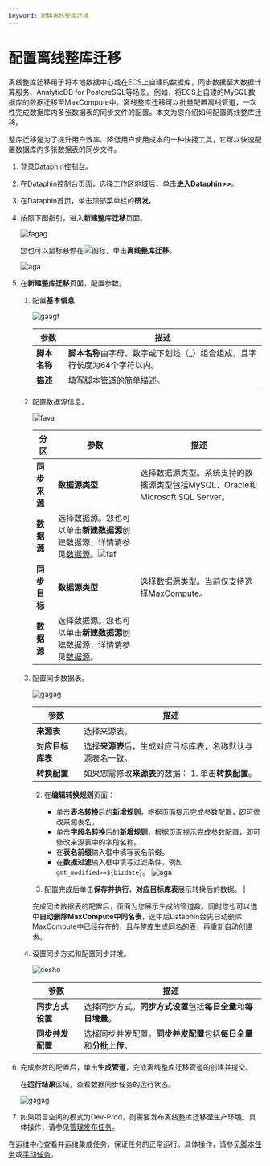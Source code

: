 ```yaml
---
keyword: 新建离线整库迁移
---
```


# 配置离线整库迁移

离线整库迁移用于将本地数据中心或在ECS上自建的数据库，同步数据至大数据计算服务、AnalyticDB for PostgreSQL等场景。例如，将ECS上自建的MySQL数据库的数据迁移至MaxCompute中。离线整库迁移可以批量配置离线管道，一次性完成数据库内多张数据表的同步文件的配置。本文为您介绍如何配置离线整库迁移。

整库迁移是为了提升用户效率、降低用户使用成本的一种快捷工具，它可以快速配置数据库内多张数据表的同步文件。

1.  登录[Dataphin控制台](https://dataphin.console.aliyun.com/workingArea)。

2.  在Dataphin控制台页面，选择工作区地域后，单击**进入Dataphin\>\>**。

3.  在Dataphin首页，单击顶部菜单栏的**研发**。

4.  按照下图指引，进入**新建整库迁移**页面。

    ![fagag](https://help-static-aliyun-doc.aliyuncs.com/assets/img/zh-CN/9692557261/p299398.png)

    您也可以鼠标悬停在![](https://help-static-aliyun-doc.aliyuncs.com/assets/img/zh-CN/8397549951/p72706.png)图标，单击**离线整库迁移**。

    ![aga](https://help-static-aliyun-doc.aliyuncs.com/assets/img/zh-CN/2783819951/p81239.png)

5.  在**新建整库迁移**页面，配置参数。

    1.  配置**基本信息**

        ![gaagf](https://help-static-aliyun-doc.aliyuncs.com/assets/img/zh-CN/2783819951/p95853.png)

        |参数|描述|
        |--|--|
        |**脚本名称**|**脚本名称**由字母、数字或下划线（\_）组合组成，且字符长度为64个字符以内。|
        |**描述**|填写脚本管道的简单描述。|

    2.  配置数据源信息。

        ![fava](https://help-static-aliyun-doc.aliyuncs.com/assets/img/zh-CN/2783819951/p95854.png)

        |分区|参数|描述|
        |--|--|--|
        |**同步来源**|**数据源类型**|选择数据源类型。系统支持的数据源类型包括MySQL、Oracle和Microsoft SQL Server。|
        |**数据源**|选择数据源。您也可以单击**新建数据源**创建数据源，详情请参见[数据源](/cn.zh-CN/数仓规划/数据源/概述.md)。![faf](https://help-static-aliyun-doc.aliyuncs.com/assets/img/zh-CN/2783819951/p81242.png) |
        |**同步目标**|**数据源类型**|选择数据源类型。当前仅支持选择MaxCompute。|
        |**数据源**|选择数据源。您也可以单击**新建数据源**创建数据源，详情请参见[数据源](/cn.zh-CN/数仓规划/数据源/概述.md)。|

    3.  配置同步数据表。

        ![gagag](https://help-static-aliyun-doc.aliyuncs.com/assets/img/zh-CN/6270428261/p299403.png)

        |参数|描述|
        |--|--|
        |**来源表**|选择来源表。|
        |**对应目标库表**|选择**来源表**后，生成对应目标库表，名称默认与源表名一致。|
        |**转换配置**|如果您需修改**来源表**的数据：         1.  单击**转换配置**。
        2.  在**编辑转换规则**页面：

            -   单击**表名转换**后的**新增规则**，根据页面提示完成参数配置，即可修改来源表名。
            -   单击**字段名转换**后的**新增规则**，根据页面提示完成参数配置，即可修改来源表中的字段名称。
            -   在**表名前缀**输入框中填写表名前缀。
            -   在**数据过滤**输入框中填写过滤条件，例如`gmt_modified>=${bizdate}`。
![aga](https://help-static-aliyun-doc.aliyuncs.com/assets/img/zh-CN/2783819951/p81249.png)

        3.  配置完成后单击**保存并执行**，**对应目标库表**展示转换后的数据。 |

        完成同步数据表的配置后，页面为您展示生成的管道数。同时您也可以选中**自动删除MaxCompute中同名表**，选中后Dataphin会先自动删除MaxCompute中已经存在的，且与整库生成同名的表，再重新自动创建表。

    4.  设置同步方式和配置同步并发。

        ![cesho](https://help-static-aliyun-doc.aliyuncs.com/assets/img/zh-CN/2783819951/p95860.png)

        |参数|描述|
        |--|--|
        |**同步方式设置**|选择同步方式。**同步方式设置**包括**每日全量**和**每日增量**。|
        |**同步并发配置**|选择同步并发配置。**同步并发配置**包括**每日全量**和**分批上传**。|

6.  完成参数的配置后，单击**生成管道**，完成离线整库迁移管道的创建并提交。

    在**运行结果**区域，查看数据同步任务的运行状态。

    ![gagag](https://help-static-aliyun-doc.aliyuncs.com/assets/img/zh-CN/4599328261/p299401.png)

7.  如果项目空间的模式为Dev-Prod，则需要发布离线整库迁移至生产环境。具体操作，请参见[管理发布任务](/cn.zh-CN/任务发布/管理发布任务.md)。


在运维中心查看并运维集成任务，保证任务的正常运行。具体操作，请参见[脚本任务](/cn.zh-CN/运维中心/任务运维/周期任务/脚本任务.md)或[手动任务](/cn.zh-CN/运维中心/任务运维/手动任务.md)。

